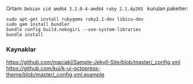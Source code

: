Ortam:
`
Debian sid amd64
3.2.0-4-amd64
ruby 2.1.4p265 
`
kurulan paketler: 
```
sudo apt-get install rubygems ruby2.1-dev libicu-dev
sudo gem install bundler
bundle config build.nokogiri --use-system-libraries
bundle install
```
### Kaynaklar
https://github.com/maciakl/Sample-Jekyll-Site/blob/master/_config.yml
https://github.com/kui/k-ui-octopress-theme/blob/master/_config.yml.example
